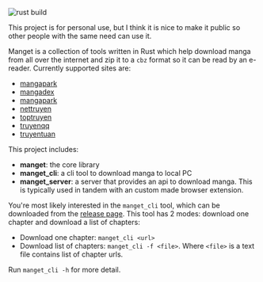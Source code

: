 ![rust build](https://github.com/ndtoan96/manget/actions/workflows/rust.yml/badge.svg)

This project is for personal use, but I think it is nice to make it public so other people with the same need can use it.

Manget is a collection of tools written in Rust which help download manga from all over the internet and zip it to a `cbz` format so it can be read by an e-reader. Currently supported sites are:
- [mangapark](https://mangapark.net/)
- [mangadex](https://mangadex.org/)
- [mangapark](https://mangapark.net/)
- [nettruyen](https://www.nettruyenmax.com/)
- [toptruyen](https://www.toptruyenne.com/)
- [truyenqq](https://truyenqq.com.vn/)
- [truyentuan](https://truyentuan.com/)

This project includes:
- **manget**: the core library
- **manget_cli**: a cli tool to download manga to local PC
- **manget_server**: a server that provides an api to download manga. This is typically used in tandem with an custom made browser extension.

You're most likely interested in the `manget_cli` tool, which can be downloaded from the [release page](https://github.com/ndtoan96/manget/releases). This tool has 2 modes: download one chapter and download a list of chapters:
- Download one chapter: `manget_cli <url>`
- Download list of chapters: `manget_cli -f <file>`. Where `<file>` is a text file contains list of chapter urls.

Run `manget_cli -h` for more detail.
